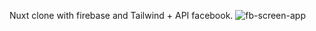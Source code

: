 
Nuxt clone with firebase and Tailwind + API facebook.
![fb-screen-app](https://user-images.githubusercontent.com/24781008/120063723-3b14fa00-c071-11eb-8e00-bb25ed9fb2b0.PNG)

